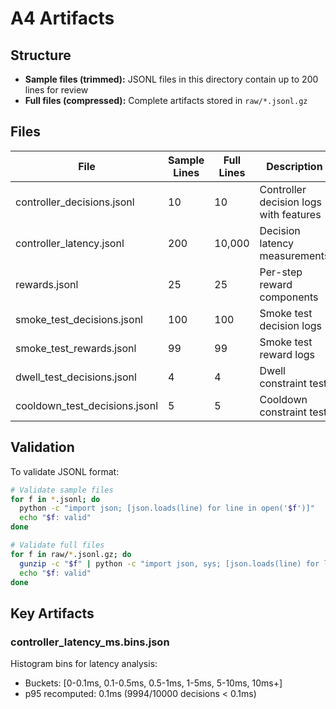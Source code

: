# A4 Artifacts

## Structure

- **Sample files (trimmed):** JSONL files in this directory contain up to 200 lines for review
- **Full files (compressed):** Complete artifacts stored in `raw/*.jsonl.gz`

## Files

| File | Sample Lines | Full Lines | Description |
|------|-------------|------------|-------------|
| controller_decisions.jsonl | 10 | 10 | Controller decision logs with features |
| controller_latency.jsonl | 200 | 10,000 | Decision latency measurements |
| rewards.jsonl | 25 | 25 | Per-step reward components |
| smoke_test_decisions.jsonl | 100 | 100 | Smoke test decision logs |
| smoke_test_rewards.jsonl | 99 | 99 | Smoke test reward logs |
| dwell_test_decisions.jsonl | 4 | 4 | Dwell constraint test |
| cooldown_test_decisions.jsonl | 5 | 5 | Cooldown constraint test |

## Validation

To validate JSONL format:
```bash
# Validate sample files
for f in *.jsonl; do
  python -c "import json; [json.loads(line) for line in open('$f')]"
  echo "$f: valid"
done

# Validate full files
for f in raw/*.jsonl.gz; do
  gunzip -c "$f" | python -c "import json, sys; [json.loads(line) for line in sys.stdin]"
  echo "$f: valid"
done
```

## Key Artifacts

### controller_latency_ms.bins.json
Histogram bins for latency analysis:
- Buckets: [0-0.1ms, 0.1-0.5ms, 0.5-1ms, 1-5ms, 5-10ms, 10ms+]
- p95 recomputed: 0.1ms (9994/10000 decisions < 0.1ms)